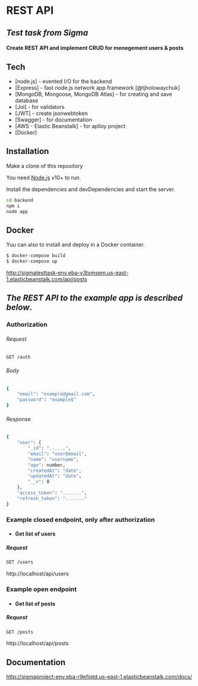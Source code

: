 # REST API
## _Test task from Sigma_
#### Create REST API and implement CRUD for menegement users & posts

## Tech

- [node.js] - evented I/O for the backend
- [Express] - fast node.js network app framework [@tjholowaychuk]
- [MongoDB, Mongoose, MongoDB Atlas] - for creating and save database
- [Joi] - for validators
- [JWT] - create jsonwebtoken
- [Swagger] - for documentation
- [AWS - Elastic Beanstalk] - for aplloy project
- [Docker]

## Installation
Make a clone of this repository

You need [Node.js](https://nodejs.org/) v10+ to run.

Install the dependencies and devDependencies and start the server.

```sh
cd backend
npm i
node app
```
## Docker

Yuu can also to install and deploy in a Docker container.

```sh
$ docker-compose build
$ docker-compose up

```
http://sigmatesttask-env.eba-v3txmsem.us-east-1.elasticbeanstalk.com/api/posts

## _The REST API to the example app is described below_.

### Authorization
###### Request

```sh
GET /auth
```
###### Body

```sh
{
    "email": "example@gmail.com",
    "password": "example$"
}
```
###### Response

```sh
{
    "user": {
        "_id": "......",
        "email": "user@email",
        "name": "username",
        "age": number,
        "createdAt": "date",
        "updatedAt": "date",
        "__v": 0
    },
    "access_token": ".......",
    "refresh_token": "......."
}
```
### Example closed endpoint, only after authorization
- #### Get list of users
##### Request

```sh
GET /users
```
http://localhost/api/users 

### Example open endpoint
- #### Get list of posts
##### Request

```sh
GET /posts
```
http://localhost/api/posts 

## Documentation

http://sigmaproject-env.eba-r9efiqtd.us-east-1.elasticbeanstalk.com/docs/


